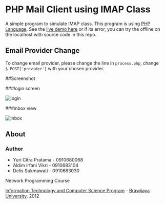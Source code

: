 # PHP Mail Client using IMAP Class

A simple program to simulate IMAP class. This program is using [PHP Language](http://php.net). See the [live demo here](http://ptiikmail-inbox.herokuapp.com) or if its error, you can try the offline on the localhost with source code in this repo.

## Email Provider Change

To change email provider, please change the line in `process.php`, change `$_POST['provider']` with your chosen provider.

##Screenshot

###login screen

![login](http://f.cl.ly/items/093R3N0V1a1P3o0c1y0g/ptiikmail3.png)

###inbox view

![inbox](http://f.cl.ly/items/3j2f1U1M162u080H2T2b/imap1.png)

## About

### Author

* Yuri Citra Pratama - 0910680068
* Aldim irfani Vikri - 0910683104
* Delis Sukmawati - 0910683030

Network Programming Course

[Information Technology and Computer Science Program](http://ptiik.ub.ac.id) - [Brawijaya University](http://ub.ac.id). 2012